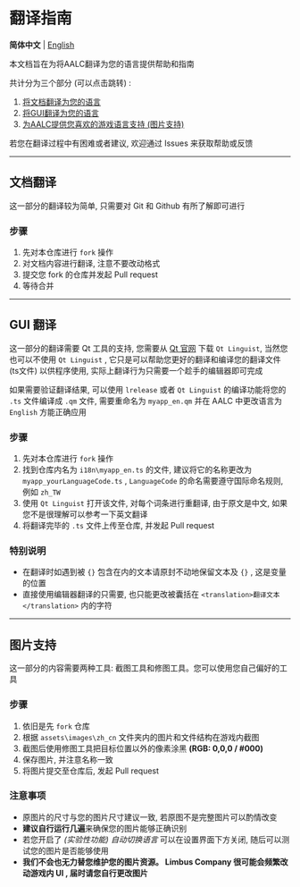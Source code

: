 # 翻译指南

**简体中文** | [English](../en/translateGuide.md)

本文档旨在为将AALC翻译为您的语言提供帮助和指南

共计分为三个部分 (可以点击跳转) :
1. [将文档翻译为您的语言](#文档翻译)
2. [将GUI翻译为您的语言](#gui-翻译)
3. [为AALC提供您喜欢的游戏语言支持 (图片支持)](#图片支持)

若您在翻译过程中有困难或者建议, 欢迎通过 Issues 来获取帮助或反馈

---

## 文档翻译
这一部分的翻译较为简单, 只需要对 Git 和 Github 有所了解即可进行

### 步骤
1. 先对本仓库进行 `fork` 操作
2. 对文档内容进行翻译, 注意不要改动格式
3. 提交您 fork 的仓库并发起 Pull request
4. 等待合并

---
## GUI 翻译
这一部分的翻译需要 Qt 工具的支持, 您需要从 [Qt 官网](https://www.qt.io/download-dev) 下载 `Qt Linguist`, 当然您也可以不使用 `Qt Linguist` , 它只是可以帮助您更好的翻译和编译您的翻译文件 (ts文件) 以供程序使用, 实际上翻译行为只需要一个趁手的编辑器即可完成

如果需要验证翻译结果, 可以使用 `lrelease` 或者 `Qt Linguist` 的编译功能将您的 `.ts` 文件编译成 `.qm` 文件, 需要重命名为 `myapp_en.qm` 并在 AALC 中更改语言为 `English` 方能正确应用

### 步骤
1. 先对本仓库进行 `fork` 操作
2. 找到仓库内名为 `i18n\myapp_en.ts` 的文件, 建议将它的名称更改为 `myapp_yourLanguageCode.ts` , `LanguageCode` 的命名需要遵守国际命名规则, 例如 `zh_TW`
3. 使用 `Qt Linguist` 打开该文件, 对每个词条进行重翻译, 由于原文是中文, 如果您不是很理解可以参考一下英文翻译
4. 将翻译完毕的 `.ts` 文件上传至仓库, 并发起 Pull request
### 特别说明
- 在翻译时如遇到被 `{}` 包含在内的文本请原封不动地保留文本及 `{}` , 这是变量的位置
- 直接使用编辑器翻译的只需要, 也只能更改被囊括在 `<translation>翻译文本</translation>` 内的字符

---

## 图片支持
这一部分的内容需要两种工具: 截图工具和修图工具。您可以使用您自己偏好的工具

### 步骤
1. 依旧是先 `fork` 仓库
2. 根据 `assets\images\zh_cn` 文件夹内的图片和文件结构在游戏内截图
3. 截图后使用修图工具把目标位置以外的像素涂黑 **(RGB: 0,0,0 / #000)**
4. 保存图片, 并注意名称一致
5. 将图片提交至仓库后, 发起 Pull request

### 注意事项
- 原图片的尺寸与您的图片尺寸建议一致, 若原图不是完整图片可以酌情改变
- **建议自行运行几遍**来确保您的图片能够正确识别
- 若您开启了 *(实验性功能) 自动切换语言* 可以在设置界面下方关闭, 随后可以测试您的图片是否能够使用
- **我们不会也无力替您维护您的图片资源。 Limbus Company 很可能会频繁改动游戏内 UI , 届时请您自行更改图片**